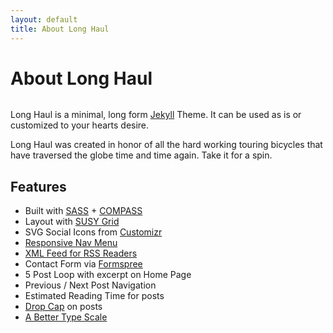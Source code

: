 ```yaml
---
layout: default
title: About Long Haul
---
```


<div class="post">
    <h1 class="pageTitle">About Long Haul</h1>
    <img src="{{ 'http://placehold.it/1200x800' | prepend: site.baseurl }}" alt=""> 
    <p class="intro">Long Haul is a minimal, long form <a href="http://jekyllrb.com">Jekyll</a> Theme. It can be used as is or customized to your hearts desire.</p>
    <p>Long Haul was created in honor of all the hard working touring bicycles that have traversed the globe time and time again. Take it for a spin.</p>
    <h2>Features</h2>
    <ul>
        <li>Built with <a href="http://sass-lang.com/">SASS</a> + <a href="http://compass-style.org/">COMPASS</a></li>
          <li>Layout with <a href="http://susy.oddbird.net/">SUSY Grid</a></li>
          <li>SVG Social Icons from <a href="http://customizr.net/icons/">Customizr</a></li>
          <li><a href="http://responsive-nav.com/">Responsive Nav Menu</a></li>
          <li><a href="https://github.com/snaptortoise/jekyll-rss-feeds">XML Feed for RSS Readers</a></li>
          <li>Contact Form via <a href="http://formspree.io/">Formspree</a></li>
      <li>5 Post Loop with excerpt on Home Page</li>
          <li>Previous / Next Post Navigation</li>
      <li>Estimated Reading Time for posts</li>
          <li><a href="https://github.com/adobe-webplatform/dropcap.js">Drop Cap</a> on posts</li>
          <li><a href="http://typecast.com/blog/a-more-modern-scale-for-web-typography">A Better Type Scale</a></li>
      </ul>
</div>
